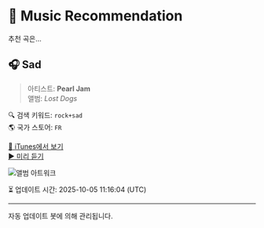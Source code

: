 
# 🎵 Music Recommendation

추천 곡은...

## 🎧 Sad  
> 아티스트: **Pearl Jam**  
> 앨범: _Lost Dogs_  

🔍 검색 키워드: `rock+sad`  
🌎 국가 스토어: `FR`

[🔗 iTunes에서 보기](https://music.apple.com/fr/album/sad/527179977?i=527179981&uo=4)  
[▶️ 미리 듣기](https://audio-ssl.itunes.apple.com/itunes-assets/AudioPreview115/v4/4e/20/3b/4e203b18-bfc4-5e2c-cb90-426611de4102/mzaf_8254894771220614688.plus.aac.p.m4a)

![앨범 아트워크](https://is1-ssl.mzstatic.com/image/thumb/Features124/v4/37/fc/b0/37fcb065-e8cc-9d2b-98dd-12eca02fa3e5/dj.tuokefaq.jpg/100x100bb.jpg)

⏳ 업데이트 시간: 2025-10-05 11:16:04 (UTC)

---
자동 업데이트 봇에 의해 관리됩니다.
